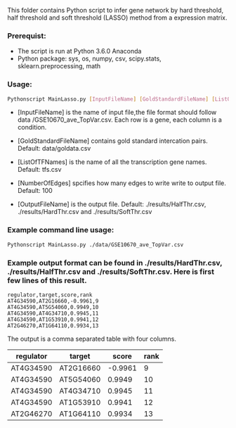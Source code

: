 This folder contains Python script to infer gene network by hard threshold, half threshold and soft threshold (LASSO) method from a expression matrix.

### Prerequist:

* The script is run at Python 3.6.0 Anaconda
* Python package: sys, os, numpy, csv, scipy.stats, sklearn.preprocessing, math

### Usage:
```bash
Pythonscript MainLasso.py [InputFileName] [GoldStandardFileName] [ListOfTFNames] [NumberOfEdges] [OutputFileName]
```
* [InputFileName] is the name of input file,the file format should follow data /GSE10670_ave_TopVar.csv. Each row is a gene, each column is a condition.

* [GoldStandardFileName] contains gold standard intercation pairs. Default: data/goldata.csv

* [ListOfTFNames] is the name of all the transcription gene names. Default: tfs.csv

* [NumberOfEdges] spcifies how many edges to write write to output file. Default: 100

* [OutputFileName] is the output file. Default: ./results/HalfThr.csv, ./results/HardThr.csv and ./results/SoftThr.csv

### Example command line usage:
```bash
Pythonscript MainLasso.py ./data/GSE10670_ave_TopVar.csv 
```
### Example output format can be found in ./results/HardThr.csv, ./results/HalfThr.csv and ./results/SoftThr.csv. Here is first few lines of this result.

```
regulator,target,score,rank
AT4G34590,AT2G16660,-0.9961,9
AT4G34590,AT5G54060,0.9949,10
AT4G34590,AT4G34710,0.9945,11
AT4G34590,AT1G53910,0.9941,12
AT2G46270,AT1G64110,0.9934,13
``` 
The output is a comma separated table with four columns.

|regulator|target|score|rank|
|---|---|---|---|
|AT4G34590|AT2G16660|-0.9961|9|
|AT4G34590|AT5G54060|0.9949|10|
|AT4G34590|AT4G34710|0.9945|11|
|AT4G34590|AT1G53910|0.9941|12|
|AT2G46270|AT1G64110|0.9934|13|



